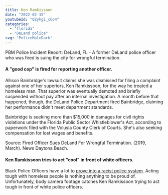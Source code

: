 ```yaml
---
title: Ken Ramkissoon
date: "2022-02-15"
youtubeId: "QZyhgi_c6o4"
categories: 
  - "florida"
  - "DeLand police"
svg: "PoliceMaleDark"
---
```


PBM Police Incident Reoort: DeLand, FL - A former DeLand police officer who was fired is suing the city for wrongful termination.

#### A "good cop" is fired for reporting another officer.

Allison Bainbridge's lawsuit claims she was dismissed for filing a complaint against one of her superiors, Ken Ramkissoon, for the way he treated a homeless man. That superior was eventually demoted and briefly suspended without pay after an internal investigation. A month before that happened, though, the DeLand Police Department fired Bainbridge, claiming her performance didn't meet department standards.

Bainbridge is seeking more than $15,000 in damages for civil rights violations under the Florida Public Sector Whistleblower's Act, according to paperwork filed with the Volusia County Clerk of Courts. She's also seeking compensation for lost wages and benefits.

Source: Fired Officer Sues DeLand For Wrongful Termination. (2019, March). News Daytona Beach.

#### Ken Ramkissoon tries to act "cool" in front of white officers.

Black Police Officers have a lot to [prove into a racist police system](/resources/racism-in-policing). Acting tough with homeless people is nothing anything to be proud of.  Unfortunately, body camera footage catches Ken Ramkissoon trying to act tough in front of white police officers.